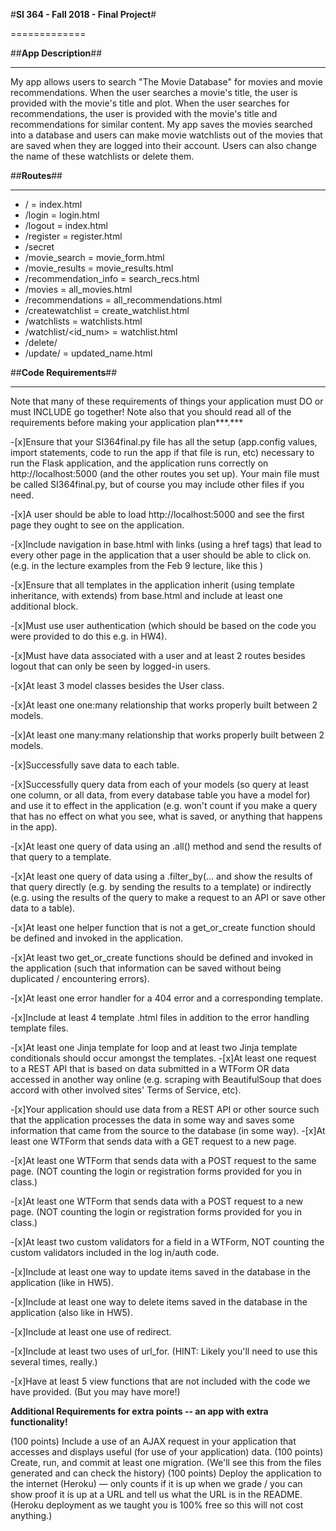 #**SI 364 - Fall 2018 - Final Project**#

=============

##**App Description**##

---------------

My app allows users to search "The Movie Database" for movies and movie recommendations. When the user searches a movie's title, the user is provided with the movie's title and plot. When the user searches for recommendations, the user is provided with the movie's title and recommendations for similar content. My app saves the movies searched into a database and users can make movie watchlists out of the movies that are saved when they are logged into their account. Users can also change the name of these watchlists or delete them.

##**Routes**##

---------------
* / = index.html
* /login = login.html
* /logout = index.html
* /register = register.html
* /secret
* /movie_search = movie_form.html
* /movie_results = movie_results.html
* /recommendation_info = search_recs.html
* /movies = all_movies.html
* /recommendations = all_recommendations.html
* /createwatchlist = create_watchlist.html
* /watchlists = watchlists.html
* /watchlist/<id_num> = watchlist.html
* /delete/<watchlist> 
* /update/ <watchlist> = updated_name.html


##**Code Requirements**##

---------------

Note that many of these requirements of things your application must DO or must INCLUDE go together! Note also that you should read all of the requirements before making your application plan***.***

 -[x]Ensure that your SI364final.py file has all the setup (app.config values, import statements, code to run the app if that file is run, etc) necessary to run the Flask application, and the application runs correctly on http://localhost:5000 (and the other routes you set up). Your main file must be called SI364final.py, but of course you may include other files if you need.

  -[x]A user should be able to load http://localhost:5000 and see the first page they ought to see on the application.

  -[x]Include navigation in base.html with links (using a href tags) that lead to every other page in the application that a user should be able to click on. (e.g. in the lecture examples from the Feb 9 lecture, like this )

  -[x]Ensure that all templates in the application inherit (using template inheritance, with extends) from base.html and include at least one additional block.

  -[x]Must use user authentication (which should be based on the code you were provided to do this e.g. in HW4).

  -[x]Must have data associated with a user and at least 2 routes besides logout that can only be seen by logged-in users.

  -[x]At least 3 model classes besides the User class.

  -[x]At least one one:many relationship that works properly built between 2 models.

  -[x]At least one many:many relationship that works properly built between 2 models.

  -[x]Successfully save data to each table.

  -[x]Successfully query data from each of your models (so query at least one column, or all data, from every database table you have a model for) and use it to effect in the application (e.g. won't count if you make a query that has no effect on what you see, what is saved, or anything that happens in the app).

  -[x]At least one query of data using an .all() method and send the results of that query to a template.

  -[x]At least one query of data using a .filter_by(... and show the results of that query directly (e.g. by sending the results to a template) or indirectly (e.g. using the results of the query to make a request to an API or save other data to a table).

  -[x]At least one helper function that is not a get_or_create function should be defined and invoked in the application.

  -[x]At least two get_or_create functions should be defined and invoked in the application (such that information can be saved without being duplicated / encountering errors).

  -[x]At least one error handler for a 404 error and a corresponding template.

  -[x]Include at least 4 template .html files in addition to the error handling template files.

  -[x]At least one Jinja template for loop and at least two Jinja template conditionals should occur amongst the templates.
  -[x]At least one request to a REST API that is based on data submitted in a WTForm OR data accessed in another way online (e.g. scraping with BeautifulSoup that does accord with other involved sites' Terms of Service, etc).

  -[x]Your application should use data from a REST API or other source such that the application processes the data in some way and saves some information that came from the source to the database (in some way).
  -[x]At least one WTForm that sends data with a GET request to a new page.

  -[x]At least one WTForm that sends data with a POST request to the same page. (NOT counting the login or registration forms provided for you in class.)

  -[x]At least one WTForm that sends data with a POST request to a new page. (NOT counting the login or registration forms provided for you in class.)

  -[x]At least two custom validators for a field in a WTForm, NOT counting the custom validators included in the log in/auth code.

  -[x]Include at least one way to update items saved in the database in the application (like in HW5).

  -[x]Include at least one way to delete items saved in the database in the application (also like in HW5).

  -[x]Include at least one use of redirect.

  -[x]Include at least two uses of url_for. (HINT: Likely you'll need to use this several times, really.)

  -[x]Have at least 5 view functions that are not included with the code we have provided. (But you may have more!)

**Additional Requirements for extra points -- an app with extra functionality!**

 (100 points) Include a use of an AJAX request in your application that accesses and displays useful (for use of your application) data.
 (100 points) Create, run, and commit at least one migration. (We'll see this from the files generated and can check the history)
 (100 points) Deploy the application to the internet (Heroku) — only counts if it is up when we grade / you can show proof it is up at a URL and tell us what the URL is in the README. (Heroku deployment as we taught you is 100% free so this will not cost anything.)

